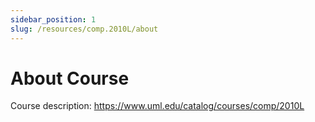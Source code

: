 ```yaml
---
sidebar_position: 1
slug: /resources/comp.2010L/about
---
```


# About Course

Course description: https://www.uml.edu/catalog/courses/comp/2010L
